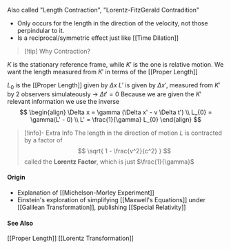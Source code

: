Also called "Length Contraction", "Lorentz-FitzGerald Contradition"
* Only occurs for the length in the direction of the velocity, not those perpindular to it.
* Is a reciprocal/symmetric effect just like [[Time Dilation]]


> [!tip] Why Contraction?

$K$ is the stationary reference frame, while $K'$ is the one is relative motion.
We want the length measured from $K'$ in terms of the [[Proper Length]]

$L_{0}$ is the [[Proper Length]] given by $\Delta x$
$L'$ is given by $\Delta x'$, measured from $K'$ by 2 observers simulateously -> $\Delta t' = 0$
Because we are given the $K'$ relevant information we use the inverse
$$
\begin{align}
\Delta x = \gamma (\Delta x' - v \Delta t') \\
L_{0} = \gamma(L' - 0) \\
L' = \frac{1}{\gamma} L_{0}
\end{align}
$$

> [!info]- Extra Info
> The length in the direction of motion $L$ is contracted by a factor of 
> $$
> \sqrt{ 1 - \frac{v^2}{c^2} }
> $$
> called the **Lorentz Factor**, which is just $\frac{1}{\gamma}$

#### Origin 
* Explanation of [[Michelson-Morley Experiment]]
* Einstein's exploration of simplifying [[Maxwell's Equations]] under [[Galilean Transformation]], publishing [[Special Relativity]]

#### See Also
[[Proper Length]]
[[Lorentz Transformation]]